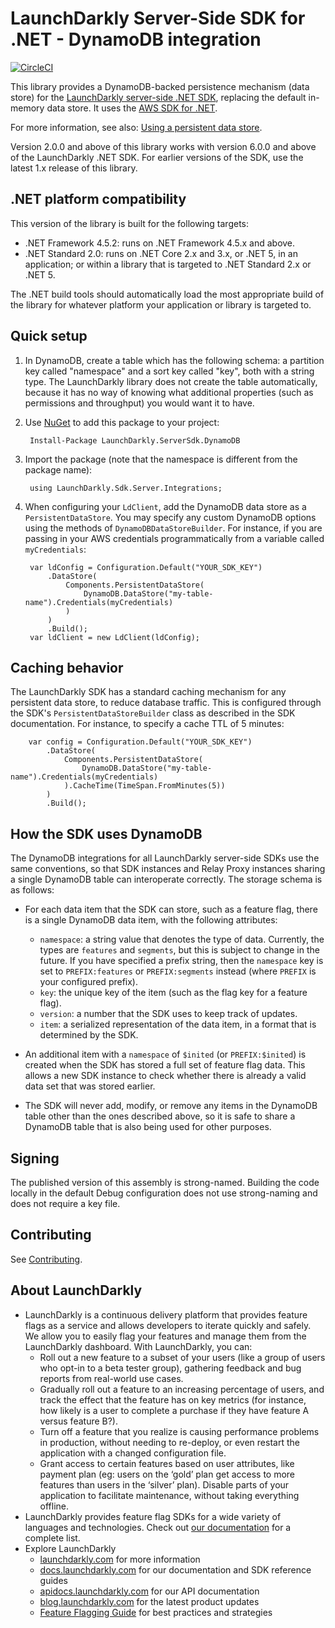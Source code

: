 # LaunchDarkly Server-Side SDK for .NET - DynamoDB integration

[![CircleCI](https://circleci.com/gh/launchdarkly/dotnet-server-sdk-dynamodb.svg?style=svg)](https://circleci.com/gh/launchdarkly/dotnet-server-sdk-dynamodb)

This library provides a DynamoDB-backed persistence mechanism (data store) for the [LaunchDarkly server-side .NET SDK](https://github.com/launchdarkly/dotnet-server-sdk), replacing the default in-memory data store. It uses the [AWS SDK for .NET](https://aws.amazon.com/sdk-for-net/).

For more information, see also: [Using a persistent data store](https://docs.launchdarkly.com/v2.0/docs/using-a-persistent-feature-store).

Version 2.0.0 and above of this library works with version 6.0.0 and above of the LaunchDarkly .NET SDK. For earlier versions of the SDK, use the latest 1.x release of this library.

## .NET platform compatibility

This version of the library is built for the following targets:

* .NET Framework 4.5.2: runs on .NET Framework 4.5.x and above.
* .NET Standard 2.0: runs on .NET Core 2.x and 3.x, or .NET 5, in an application; or within a library that is targeted to .NET Standard 2.x or .NET 5.

The .NET build tools should automatically load the most appropriate build of the library for whatever platform your application or library is targeted to.

## Quick setup

1. In DynamoDB, create a table which has the following schema: a partition key called "namespace" and a sort key called "key", both with a string type. The LaunchDarkly library does not create the table automatically, because it has no way of knowing what additional properties (such as permissions and throughput) you would want it to have.

2. Use [NuGet](http://docs.nuget.org/docs/start-here/using-the-package-manager-console) to add this package to your project:

        Install-Package LaunchDarkly.ServerSdk.DynamoDB

3. Import the package (note that the namespace is different from the package name):

        using LaunchDarkly.Sdk.Server.Integrations;

4. When configuring your `LdClient`, add the DynamoDB data store as a `PersistentDataStore`. You may specify any custom DynamoDB options using the methods of `DynamoDBDataStoreBuilder`. For instance, if you are passing in your AWS credentials programmatically from a variable called `myCredentials`:

        var ldConfig = Configuration.Default("YOUR_SDK_KEY")
            .DataStore(
                Components.PersistentDataStore(
                    DynamoDB.DataStore("my-table-name").Credentials(myCredentials)
                )
            )
            .Build();
        var ldClient = new LdClient(ldConfig);

## Caching behavior

The LaunchDarkly SDK has a standard caching mechanism for any persistent data store, to reduce database traffic. This is configured through the SDK's `PersistentDataStoreBuilder` class as described in the SDK documentation. For instance, to specify a cache TTL of 5 minutes:

        var config = Configuration.Default("YOUR_SDK_KEY")
            .DataStore(
                Components.PersistentDataStore(
                    DynamoDB.DataStore("my-table-name").Credentials(myCredentials)
                ).CacheTime(TimeSpan.FromMinutes(5))
            )
            .Build();

## How the SDK uses DynamoDB

The DynamoDB integrations for all LaunchDarkly server-side SDKs use the same conventions, so that SDK instances and Relay Proxy instances sharing a single DynamoDB table can interoperate correctly. The storage schema is as follows:

* For each data item that the SDK can store, such as a feature flag, there is a single DynamoDB data item, with the following attributes:
    * `namespace`: a string value that denotes the type of data. Currently, the types are `features` and `segments`, but this is subject to change in the future. If you have specified a prefix string, then the `namespace` key is set to `PREFIX:features` or `PREFIX:segments` instead (where `PREFIX` is your configured prefix).
    * `key`: the unique key of the item (such as the flag key for a feature flag).
    * `version`: a number that the SDK uses to keep track of updates.
    * `item`: a serialized representation of the data item, in a format that is determined by the SDK.

* An additional item with a `namespace` of `$inited` (or `PREFIX:$inited`) is created when the SDK has stored a full set of feature flag data. This allows a new SDK instance to check whether there is already a valid data set that was stored earlier.

* The SDK will never add, modify, or remove any items in the DynamoDB table other than the ones described above, so it is safe to share a DynamoDB table that is also being used for other purposes.

## Signing

The published version of this assembly is strong-named. Building the code locally in the default Debug configuration does not use strong-naming and does not require a key file.

## Contributing

See [Contributing](./CONTRIBUTING.md).

## About LaunchDarkly
 
* LaunchDarkly is a continuous delivery platform that provides feature flags as a service and allows developers to iterate quickly and safely. We allow you to easily flag your features and manage them from the LaunchDarkly dashboard.  With LaunchDarkly, you can:
    * Roll out a new feature to a subset of your users (like a group of users who opt-in to a beta tester group), gathering feedback and bug reports from real-world use cases.
    * Gradually roll out a feature to an increasing percentage of users, and track the effect that the feature has on key metrics (for instance, how likely is a user to complete a purchase if they have feature A versus feature B?).
    * Turn off a feature that you realize is causing performance problems in production, without needing to re-deploy, or even restart the application with a changed configuration file.
    * Grant access to certain features based on user attributes, like payment plan (eg: users on the ‘gold’ plan get access to more features than users in the ‘silver’ plan). Disable parts of your application to facilitate maintenance, without taking everything offline.
* LaunchDarkly provides feature flag SDKs for a wide variety of languages and technologies. Check out [our documentation](https://docs.launchdarkly.com/docs) for a complete list.
* Explore LaunchDarkly
    * [launchdarkly.com](https://www.launchdarkly.com/ "LaunchDarkly Main Website") for more information
    * [docs.launchdarkly.com](https://docs.launchdarkly.com/  "LaunchDarkly Documentation") for our documentation and SDK reference guides
    * [apidocs.launchdarkly.com](https://apidocs.launchdarkly.com/  "LaunchDarkly API Documentation") for our API documentation
    * [blog.launchdarkly.com](https://blog.launchdarkly.com/  "LaunchDarkly Blog Documentation") for the latest product updates
    * [Feature Flagging Guide](https://github.com/launchdarkly/featureflags/  "Feature Flagging Guide") for best practices and strategies
